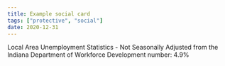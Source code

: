 ```yaml
---
title: Example social card
tags: ["protective", "social"]
date: 2020-12-31
---
```

Local Area Unemployment Statistics - Not Seasonally Adjusted from the Indiana Department of Workforce Development
number: 4.9%
